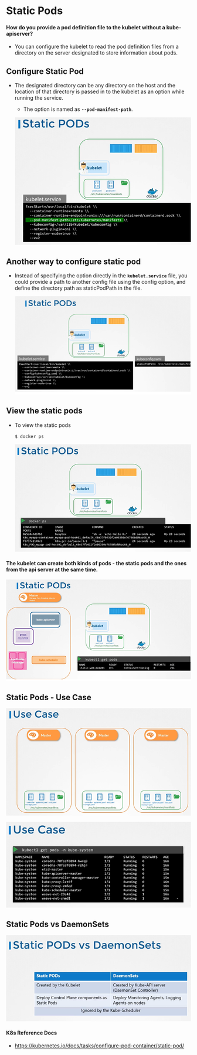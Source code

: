 # Static Pods 

#### How do you provide a pod definition file to the kubelet without a kube-apiserver?
- You can configure the kubelet to read the pod definition files from a directory on the server designated to store information about pods.

## Configure Static Pod
- The designated directory can be any directory on the host and the location of that directory is passed in to the kubelet as an option while running the service.
  - The option is named as **`--pod-manifest-path`**.
  
  ![sp](../images/sp.PNG)
  
## Another way to configure static pod 
- Instead of specifying the option directly in the **`kubelet.service`** file, you could provide a path to another config file using the config option, and define the directory path as staticPodPath in the file.

  ![sp1](../images/sp1.PNG)

## View the static pods
- To view the static pods
  ```
  $ docker ps
  ```
  ![sp2](../images/sp2.PNG)

#### The kubelet can create both kinds of pods - the static pods and the ones from the api server at the same time.

  ![sp3](../images/sp3.PNG)

## Static Pods - Use Case

  ![sp4](../images/sp4.PNG)
  
  ![sp5](../images/sp5.PNG)
  
## Static Pods vs DaemonSets

   ![spvsds](../images/spvsds.PNG)
  

#### K8s Reference Docs
- https://kubernetes.io/docs/tasks/configure-pod-container/static-pod/
